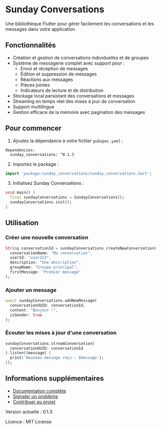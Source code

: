 # Sunday Conversations

Une bibliothèque Flutter pour gérer facilement les conversations et les messages dans votre application.

## Fonctionnalités

- Création et gestion de conversations individuelles et de groupes
- Système de messagerie complet avec support pour :
  - Envoi et réception de messages
  - Édition et suppression de messages
  - Réactions aux messages
  - Pièces jointes
  - Indicateurs de lecture et de distribution
- Stockage local persistant des conversations et messages
- Streaming en temps réel des mises à jour de conversation
- Support multilingue
- Gestion efficace de la mémoire avec pagination des messages

## Pour commencer

1. Ajoutez la dépendance à votre fichier `pubspec.yaml` :

```
dependencies:
  sunday_conversations: ^0.1.3
```

2. Importez le package :

```dart
import 'package:sunday_conversations/sunday_conversations.dart';
```

3. Initialisez Sunday Conversations :

```dart
void main() {
  final sundayConversations = SundayConversations();
  sundayConversations.init();
}
```

## Utilisation

### Créer une nouvelle conversation

```dart
String conversationId = sundayConversations.createNewConversation(
  conversationName: "Ma conversation",
  userId: "user123",
  description: "Une description",
  groupName: "Groupe principal",
  firstMessage: "Premier message"
);
```

### Ajouter un message

```dart
await sundayConversations.addNewMessage(
  conversationUUID: conversationId,
  content: "Bonjour !",
  isSender: true
);
```

### Écouter les mises à jour d'une conversation

```dart
sundayConversations.streamConversation(
  conversationUUID: conversationId
).listen((message) {
  print('Nouveau message reçu : $message');
});
```

## Informations supplémentaires

- [Documentation complète](https://github.com/sunday-team/sunday_conversations)
- [Signaler un problème](https://github.com/sunday-team/sunday_conversations/issues)
- [Contribuer au projet](https://github.com/sunday-team/sunday_conversations/blob/main/CONTRIBUTING.md)

Version actuelle : 0.1.3

Licence : MIT License